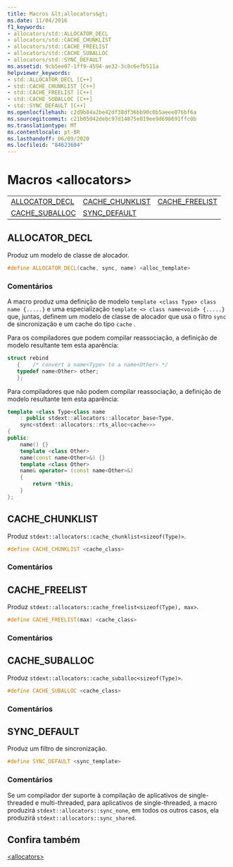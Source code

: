 ```yaml
---
title: Macros &lt;allocators&gt;
ms.date: 11/04/2016
f1_keywords:
- allocators/std::ALLOCATOR_DECL
- allocators/std::CACHE_CHUNKLIST
- allocators/std::CACHE_FREELIST
- allocators/std::CACHE_SUBALLOC
- allocators/std::SYNC_DEFAULT
ms.assetid: 9cb5ee07-1ff9-4594-ae32-3c8c6efb511a
helpviewer_keywords:
- std::ALLOCATOR_DECL [C++]
- std::CACHE_CHUNKLIST [C++]
- std::CACHE_FREELIST [C++]
- std::CACHE_SUBALLOC [C++]
- std::SYNC_DEFAULT [C++]
ms.openlocfilehash: c2d9b84a2be42df38df36bb90c0b5aeee076bf6a
ms.sourcegitcommit: c21b05042debc97d14875e019ee9d698691ffc0b
ms.translationtype: MT
ms.contentlocale: pt-BR
ms.lasthandoff: 06/09/2020
ms.locfileid: "84623604"
---
```

# <a name="ltallocatorsgt-macros"></a>Macros &lt;allocators&gt;

||||
|-|-|-|
|[ALLOCATOR_DECL](#allocator_decl)|[CACHE_CHUNKLIST](#cache_chunklist)|[CACHE_FREELIST](#cache_freelist)|
|[CACHE_SUBALLOC](#cache_suballoc)|[SYNC_DEFAULT](#sync_default)|

## <a name="allocator_decl"></a><a name="allocator_decl"></a>ALLOCATOR_DECL

Produz um modelo de classe de alocador.

```cpp
#define ALLOCATOR_DECL(cache, sync, name) <alloc_template>
```

### <a name="remarks"></a>Comentários

A macro produz uma definição de modelo `template <class Type> class name {.....}` e uma especialização `template <> class name<void> {.....}` que, juntas, definem um modelo de classe de alocador que usa o filtro `sync` de sincronização e um cache do tipo `cache` .

Para os compiladores que podem compilar reassociação, a definição de modelo resultante tem esta aparência:

```cpp
struct rebind
   {    /* convert a name<Type> to a name<Other> */
   typedef name<Other> other;
   };
```

Para compiladores que não podem compilar reassociação, a definição de modelo resultante tem esta aparência:

```cpp
template <class Type<class name
    : public stdext::allocators::allocator_base<Type,
    sync<stdext::allocators::rts_alloc<cache>>>
{
public:
    name() {}
    template <class Other>
    name(const name<Other>&) {}
    template <class Other>
    name& operator= (const name<Other>&)
    {
        return *this;
    }
};
```

## <a name="cache_chunklist"></a><a name="cache_chunklist"></a>CACHE_CHUNKLIST

Produz `stdext::allocators::cache_chunklist<sizeof(Type)>`.

```cpp
#define CACHE_CHUNKLIST <cache_class>
```

### <a name="remarks"></a>Comentários

## <a name="cache_freelist"></a><a name="cache_freelist"></a>CACHE_FREELIST

Produz `stdext::allocators::cache_freelist<sizeof(Type), max>`.

```cpp
#define CACHE_FREELIST(max) <cache_class>
```

### <a name="remarks"></a>Comentários

## <a name="cache_suballoc"></a><a name="cache_suballoc"></a>CACHE_SUBALLOC

Produz `stdext::allocators::cache_suballoc<sizeof(Type)>`.

```cpp
#define CACHE_SUBALLOC <cache_class>
```

### <a name="remarks"></a>Comentários

## <a name="sync_default"></a><a name="sync_default"></a>SYNC_DEFAULT

Produz um filtro de sincronização.

```cpp
#define SYNC_DEFAULT <sync_template>
```

### <a name="remarks"></a>Comentários

Se um compilador der suporte à compilação de aplicativos de single-threaded e multi-threaded, para aplicativos de single-threaded, a macro produzirá `stdext::allocators::sync_none`, em todos os outros casos, ela produzirá `stdext::allocators::sync_shared`.

## <a name="see-also"></a>Confira também

[\<allocators>](allocators-header.md)
